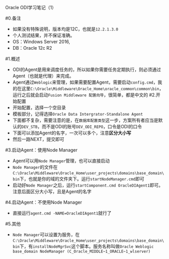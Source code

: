 Oracle ODI学习笔记（1）

#0.备注
- 如果没有特殊说明，版本均是12C，也就是`12.2.1.3.0`
- 个人测试结果，并不保证准确。
- OS：Windows Server 2016,
- DB：Oracle 12c R2

#1.概述
- ODI的Agent是用来调度任务的，所以如果你需要任务定期执行，则必须通过Agent（也就是代理）来完成。
- Agent通过`Weblogic`来管理，如果需要配置Agent，需要启动`config.cmd`，我的在这里`C:\Oracle\Middleware\Oracle_Home\oracle_common\common\bin`，运行之后就会启动`Fusion Middleware 配置向导`，很简单，都是中文的
#2.开始配置
- 开始配置，选择一个空目录
- 模板部分，记得选择`Oracle Data Intergrator-Standalone Agent`
- 下面都不复杂，需要注意的是，在`数据库配置类型`这一步，方案所有者应当是默认的`DEV_STB`，而不是ODI的账号`DEV_ODI_REPO`，口令是ODI的口令
- 下面可以添加Agent的名字，一次可以多个，注意**区分大小写**
- 然后一路NEXT，提交即可

#3.启动Agent：使用Node Manager
- Agent可以用`Node Manager`管理，也可以直接启动
- `Node Manager`的文件在`C:\Oracle\Middleware\Oracle_Home\user_projects\domains\base_domain\bin`下，也就是你的域的文件夹下。运行`startNodeManager.cmd`即可
- 启动好`Node Manager`之后，运行`startComponent.cmd OracleDIAgent1`即可。注意后面区分大小写，且是Agent的名字

#4.启动Agent：不使用Node Manager
- 直接运行`agent.cmd -NAME=OracleDIAgent1`就行了


#5.其他
- `Node Manager`可以设置为服务，在`C:\Oracle\Middleware\Oracle_Home\user_projects\domains\base_domain\bin`下，有`installNodeMgrSvc`这个脚本。服务名称叫做`Oracle Weblogic base_domain NodeManager (C_Oracle_MIDDLE~1_ORACLE~1_wlserver)`











